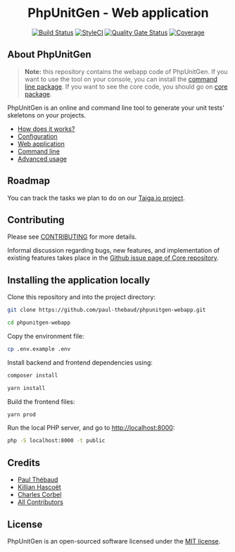 <h1 align="center">PhpUnitGen - Web application</h1>

<p align="center">
<a href="https://travis-ci.org/paul-thebaud/phpunitgen-webapp" target="_blank"><img src="https://travis-ci.org/paul-thebaud/phpunitgen-webapp.svg?branch=master" alt="Build Status"></a>
<a href="https://github.styleci.io/repos/190246860" target="_blank"><img src="https://github.styleci.io/repos/190246860/shield?branch=master&style=flat" alt="StyleCI"></a>
<a href="https://sonarcloud.io/dashboard?id=paul-thebaud_phpunitgen-webapp" target="_blank"><img src="https://sonarcloud.io/api/project_badges/measure?project=paul-thebaud_phpunitgen-webapp&metric=alert_status" alt="Quality Gate Status"></a>
<a href="https://sonarcloud.io/dashboard?id=paul-thebaud_phpunitgen-webapp" target="_blank"><img src="https://sonarcloud.io/api/project_badges/measure?project=paul-thebaud_phpunitgen-webapp&metric=coverage" alt="Coverage"></a>
</p>

## About PhpUnitGen

> **Note:** this repository contains the webapp code of PhpUnitGen. If you want to use
> the tool on your console, you can install the
> [command line package](https://github.com/paul-thebaud/phpunitgen-console). 
> If you want to see the core code, you should go on
> [core package](https://github.com/paul-thebaud/phpunitgen-core).

PhpUnitGen is an online and command line tool to generate your unit tests'
skeletons on your projects.

- [How does it works?](https://phpunitgen.io/docs#/en/how-does-it-works)
- [Configuration](https://phpunitgen.io/docs#/en/configuration)
- [Web application](https://phpunitgen.io/docs#/en/webapp)
- [Command line](https://phpunitgen.io/docs#/en/command-line)
- [Advanced usage](https://phpunitgen.io/docs#/en/advanced-usage)

## Roadmap

You can track the tasks we plan to do on our
[Taiga.io project](https://tree.taiga.io/project/paul-thebaud-phpunitgen/kanban).

## Contributing

Please see [CONTRIBUTING](CONTRIBUTING.md) for more details.

Informal discussion regarding bugs, new features, and implementation of
existing features takes place in the
[Github issue page of Core repository](https://github.com/paul-thebaud/phpunitgen-core/issues).

## Installing the application locally

Clone this repository and into the project directory:

```bash
git clone https://github.com/paul-thebaud/phpunitgen-webapp.git

cd phpunitgen-webapp
```

Copy the environment file:

```bash
cp .env.example .env
```

Install backend and frontend dependencies using:

```bash
composer install

yarn install
```

Build the frontend files:

```bash
yarn prod
```

Run the local PHP server, and go to [http://localhost:8000](http://localhost:8000):

```bash
php -S localhost:8000 -t public
```

## Credits

- [Paul Thébaud](https://github/paul-thebaud)
- [Killian Hascoët](https://github.com/KillianH)
- [Charles Corbel](https://dribbble.com/CorbelC)
- [All Contributors](https://github.com/paul-thebaud/phpunitgen-core/graphs/contributors)

## License

PhpUnitGen is an open-sourced software licensed under the
[MIT license](https://opensource.org/licenses/MIT).
